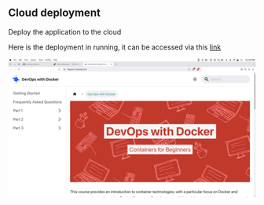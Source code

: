 ## Cloud deployment

Deploy the application to the cloud

Here is the deployment in running, it can be accessed via this [link](https://hngxapi-v1.onrender.com)

![Deployment](../assets/cloud.png)